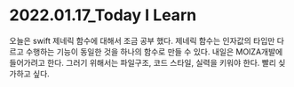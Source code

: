 # 2022.01.17_Today I Learn 

오늘은 swift 제네릭 함수에 대해서 조금 공부 했다. 제네릭 함수는 인자값의 타입만 다르고 수행하는 기능이 동일한 것을 하나의 함수로 만들 수 있다. 내일은 MOIZA개발에 들어가려고 한다. 그러기 위해서는 파일구조, 코드 스타일, 실력을 키워야 한다. 빨리 싲가하고 싶다.  